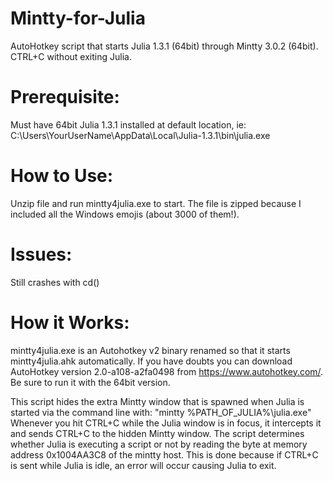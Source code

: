 # Mintty-for-Julia
AutoHotkey script that starts Julia 1.3.1 (64bit) through Mintty 3.0.2 (64bit).  CTRL+C without exiting Julia.

# Prerequisite:  
Must have 64bit Julia 1.3.1 installed at default location, ie: C:\Users\YourUserName\AppData\Local\Julia-1.3.1\bin\julia.exe

# How to Use:  
Unzip file and run mintty4julia.exe to start.  The file is zipped because I included all the Windows emojis (about 3000 of them!).

# Issues:
Still crashes with cd()

# How it Works:
mintty4julia.exe is an Autohotkey v2 binary renamed so that it starts mintty4julia.ahk automatically.
If you have doubts you can download AutoHotkey version 2.0-a108-a2fa0498 from https://www.autohotkey.com/.  Be sure to run it with the 64bit version.

This script hides the extra Mintty window that is spawned when Julia is started via the command line with:
"mintty %PATH_OF_JULIA%\julia.exe"
Whenever you hit CTRL+C while the Julia window is in focus, it intercepts it and sends CTRL+C to the hidden Mintty window.
The script determines whether Julia is executing a script or not by reading the byte at memory address 0x1004AA3C8 of the mintty host.
This is done because if CTRL+C is sent while Julia is idle, an error will occur causing Julia to exit.
